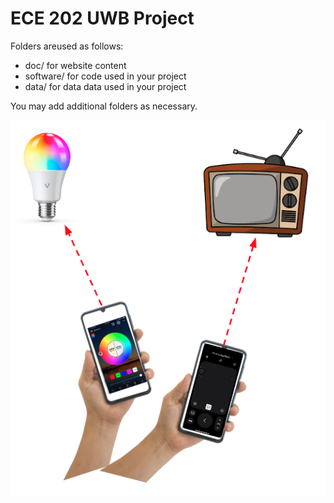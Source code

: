 # ECE 202 UWB Project

Folders  areused as follows:

* doc/ for website content
* software/ for code used in your project
* data/ for data data used in your project

You may add additional folders as necessary.



![alt text](./docs/media/phone.png?raw=True "User pointing phone for device recognition and control")
